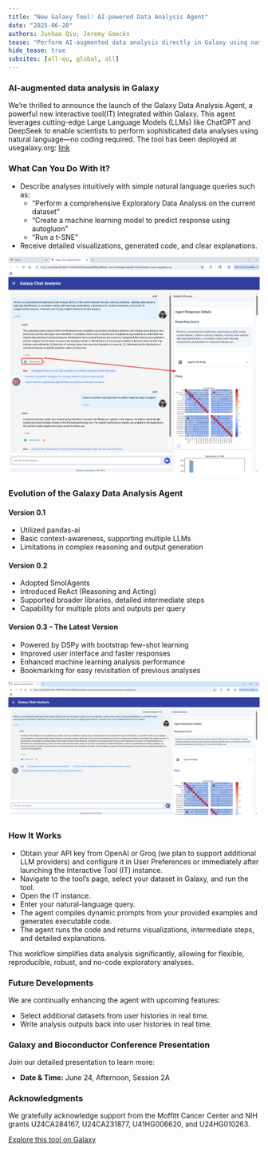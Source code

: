 ```yaml
---
title: "New Galaxy Tool: AI-powered Data Analysis Agent"
date: "2025-06-20"
authors: Junhao Qiu; Jeremy Goecks
tease: "Perform AI-augmented data analysis directly in Galaxy using natural language"
hide_tease: true
subsites: [all-eu, global, all]
---
```


### AI-augmented data analysis in Galaxy

We’re thrilled to announce the launch of the Galaxy Data Analysis Agent, a powerful new interactive tool(IT) integrated within Galaxy. This agent leverages cutting-edge Large Language Models (LLMs) like ChatGPT and DeepSeek to enable scientists to perform sophisticated data analyses using natural language—no coding required. The tool has been deployed at usegalaxy.org: [link](https://usegalaxy.org/root?tool_id=toolshed.g2.bx.psu.edu/repos/goeckslab/chatanalysis/interactive_tool_chat_analysis/0.3.0)

### What Can You Do With It?

- Describe analyses intuitively with simple natural language queries such as:
  - “Perform a comprehensive Exploratory Data Analysis on the current dataset”
  - “Create a machine learning model to predict response using autogluon”
  - “Run a t-SNE”
- Receive detailed visualizations, generated code, and clear explanations.

![Interaction with Galaxy Data Analysis Agent](./Galaxy_Data_Analysis_Agent_query_details.png)

### Evolution of the Galaxy Data Analysis Agent

#### Version 0.1
- Utilized pandas-ai
- Basic context-awareness, supporting multiple LLMs
- Limitations in complex reasoning and output generation

#### Version 0.2
- Adopted SmolAgents
- Introduced ReAct (Reasoning and Acting)
- Supported broader libraries, detailed intermediate steps
- Capability for multiple plots and outputs per query

#### Version 0.3 – The Latest Version
- Powered by DSPy with bootstrap few-shot learning
- Improved user interface and faster responses
- Enhanced machine learning analysis performance
- Bookmarking for easy revisitation of previous analyses

![Enhanced UI and bookmarking features](./bookmark_suggestions_followup.gif)

### How It Works

- Obtain your API key from OpenAI or Groq (we plan to support additional LLM providers) and configure it in User Preferences or immediately after launching the Interactive Tool (IT) instance.
- Navigate to the tool’s page, select your dataset in Galaxy, and run the tool.
- Open the IT instance.
- Enter your natural-language query.
- The agent compiles dynamic prompts from your provided examples and generates executable code.
- The agent runs the code and returns visualizations, intermediate steps, and detailed explanations.

This workflow simplifies data analysis significantly, allowing for flexible, reproducible, robust, and no-code exploratory analyses.

### Future Developments

We are continually enhancing the agent with upcoming features:

- Select additional datasets from user histories in real time.
- Write analysis outputs back into user histories in real time.

### Galaxy and Bioconductor Conference Presentation

Join our detailed presentation to learn more:

- **Date & Time:** June 24, Afternoon, Session 2A

### Acknowledgments

We gratefully acknowledge support from the Moffitt Cancer Center and NIH grants U24CA284167, U24CA231877, U41HG006620, and U24HG010263.

[Explore this tool on Galaxy](https://usegalaxy.org/root?tool_id=toolshed.g2.bx.psu.edu/repos/goeckslab/chatanalysis/interactive_tool_chat_analysis/0.3.0)
